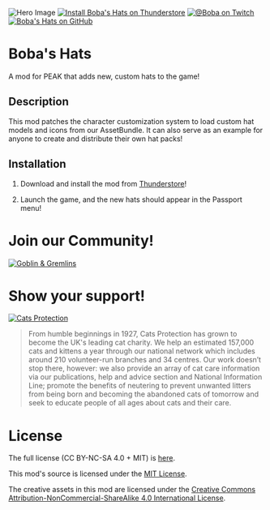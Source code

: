 ![Hero Image](https://i.imgur.com/eXkVrot.png)
[![Install Boba's Hats on Thunderstore](https://img.shields.io/thunderstore/dt/BobaRat/BobasHats?logoColor=39d&labelColor=222&color=39d&logo=thunderstore&style=flat&label=Download+from+Thunderstore)](https://thunderstore.io/c/peak/p/BobaRat/BobasHats/)
[![@Boba on Twitch](https://img.shields.io/twitch/status/boba?labelColor=222&color=94f&style=flat&logo=twitch&label=Watch+Boba+on+Twitch.tv)](https://twitch.tv/boba/schedule)
[![Boba's Hats on GitHub](https://img.shields.io/github/last-commit/Team-Pedguin/BobasHats?labelColor=222&style=flat&logo=github&label=See+the+latest+work+on+GitHub)](https://github.com/Team-Pedguin/BobasHats)
<!-- [![Support me on Ko-fi](https://img.shields.io/badge/Support%20me%20on-Ko--fi-orange?labelColor=222&logo=kofi&style=flat&label=Donate+via+Ko-Fi!)](https://ko-fi.com/yogsboba) -->

# Boba's Hats

A mod for PEAK that adds new, custom hats to the game!

## Description

This mod patches the character customization system
to load custom hat models and icons from our AssetBundle.
It can also serve as an example for anyone to create and
distribute their own hat packs!

## Installation

1. Download and install the mod from
   [Thunderstore](https://thunderstore.io/c/peak/)!

2. Launch the game, and the new hats should appear
   in the Passport menu!

# Join our Community!

[![Goblin & Gremlins](https://panels.twitch.tv/panel-91904368-image-3840e420-a269-46e8-be32-cf32e10f9cb3)](https://gobsandgrems.com/)

# Show your support!

[![Cats Protection](https://panels.twitch.tv/panel-91904368-image-47a8d464-e0e2-4b7d-8b3b-a0bd922d828b)](https://www.cats.org.uk/donate)
> From humble beginnings in 1927, Cats Protection has grown to become the UK's leading cat charity.
> We help an estimated 157,000 cats and kittens a year through our national network which includes around 210 volunteer-run branches and 34 centres.
> Our work doesn’t stop there, however: we also provide an array of cat care information via our publications, help and advice section and National Information Line; promote the benefits of neutering to prevent unwanted litters from being born and becoming the abandoned cats of tomorrow and seek to educate people of all ages about cats and their care.

# License

The full license (CC BY-NC-SA 4.0 + MIT) is [here](https://github.com/Team-Pedguin/BobasHats/blob/main/LICENSE).

This mod's source is licensed under the
[MIT License](https://opensource.org/license/mit).

The creative assets in this mod are licensed under the
[Creative Commons Attribution-NonCommercial-ShareAlike 4.0 International License](https://creativecommons.org/licenses/by-nc-sa/4.0/).